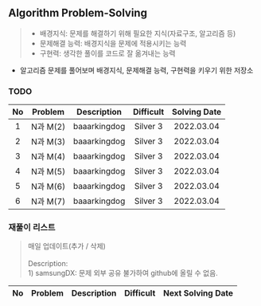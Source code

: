 ## Algorithm Problem-Solving
>- 배경지식: 문제를 해결하기 위해 필요한 지식(자료구조, 알고리즘 등)
>- 문제해결 능력: 배경지식을 문제에 적용시키는 능력
>- 구현력: 생각한 풀이를 코드로 잘 옮겨내는 능력

- 알고리즘 문제를 풀어보며 배경지식, 문제해결 능력, 구현력을 키우기 위한 저장소

### TODO
| No | Problem | Description | Difficult | Solving Date |
|:------:|:---------:|:---------:|:-----------:|:-----------:|
| 1 | N과 M(2) | baaarkingdog | Silver 3 | 2022.03.04 |
| 2 | N과 M(3) | baaarkingdog | Silver 3 | 2022.03.04 |
| 3 | N과 M(4) | baaarkingdog | Silver 3 | 2022.03.04 |
| 4 | N과 M(5) | baaarkingdog | Silver 3 | 2022.03.04 |
| 5 | N과 M(6) | baaarkingdog | Silver 3 | 2022.03.04 |
| 6 | N과 M(7) | baaarkingdog | Silver 3 | 2022.03.04 |

### 재풀이 리스트
>매일 업데이트(추가 / 삭제)
><br>
><br>Description: 
> <br>1) samsungDX: 문제 외부 공유 불가하여 github에 올릴 수 없음.

| No | Problem | Description | Difficult | Next Solving Date |
|:------:|:---------:|:---------:|:-----------:|:-----------:|

